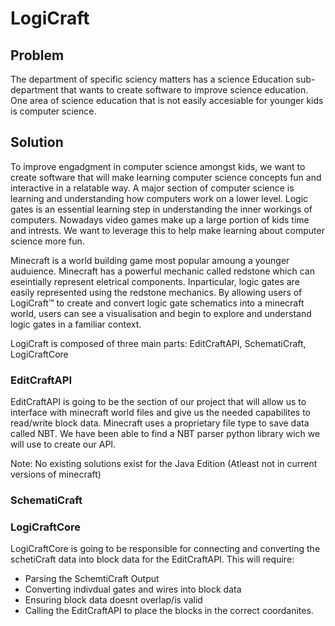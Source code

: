 # LogiCraft
## Problem
The department of specific sciency matters has a science Education sub-department that wants to create software to improve science education. One area of science education that is not easily accesiable for younger kids is computer science.

## Solution
To improve engadgment in computer science amongst kids, we want to create software that will make learning computer science concepts fun and interactive in a relatable way. A major section of computer science is learning and understanding how computers work on a lower level. Logic gates is an essential learning step in understanding the inner workings of computers. Nowadays video games make up a large portion of kids time and intrests. We want to leverage this to help make learning about computer science more fun.

Minecraft is a world building game most popular amoung a younger auduience. Minecraft has a powerful mechanic called redstone which can eseintially represent eletrical components. Inparticular, logic gates are  easily represented using the redstone mechanics. By allowing users of LogiCraft™ to create and convert logic gate schematics into a minecraft world, users can see a visualisation and begin to explore and understand logic gates in a familiar context.

LogiCraft is composed of three main parts: EditCraftAPI, SchematiCraft, LogiCraftCore

### EditCraftAPI
EditCraftAPI is going to be the section of our project that will allow us to interface with minecraft world files and give us the needed capabilites to read/write block data.
Minecraft uses a proprietary file type to save data called NBT. We have been able to find a NBT parser python library wich we will use to create our API.

Note: No existing solutions exist for the Java Edition (Atleast not in current versions of minecraft)

### SchematiCraft

### LogiCraftCore
LogiCraftCore is going to be responsible for connecting and converting the schetiCraft data into block data for the EditCraftAPI.
This will require:
 - Parsing the SchemtiCraft Output
 - Converting indivdual gates and wires into block data
 - Ensuring block data doesnt overlap/is valid
 - Calling the EditCraftAPI to place the blocks in the correct coordanites.

